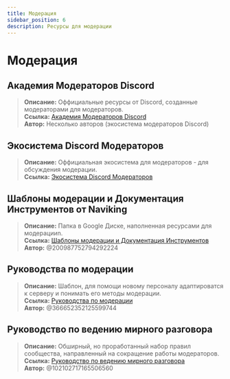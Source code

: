 ```yaml
---
title: Модерация
sidebar_position: 6
description: Ресурсы для модерации
---
```


# Модерация

## Академия Модераторов Discord

> **Описание:** Оффициальные ресурсы от Discord, созданные модераторами для модераторов.   <br/>
**Ссылка:** [Академия Модераторов Discord](https://dis.gd/moderation)   <br/>
**Автор:** Несколько авторов (экосистема модераторов Discord)

## Экосистема Discord Модераторов

> **Описание:** Оффициальная экосистема для модераторов - для обсуждения модерации.   <br/>
**Ссылка:** [Экосистема Discord Модераторов](https://discord.com/blog/announcing-the-discord-moderator-academy-exam)

## Шаблоны модерации и Документация Инструментов от Naviking

> **Описание:** Папка в Google Диске, наполненная ресурсами для модерацииn.   <br/>
**Ссылка:** [Шаблоны модерации и Документация Инструментов](https://drive.google.com/drive/folders/1vqdEEBqqCftZgMTkgqK8sKzxtdMANu4U)   <br/>
**Автор:** @200987752794292224

## Руководства по модерации

> **Описание:** Шаблон, для помощи новому персоналу адаптироватся к серверу и понимать его методы модерации.<br/>
**Ссылка:** [Руководства по модерации](https://staff-guidelines.super.site/)   <br/>
**Автор:** @366652352125599744

## Руководство по ведению мирного разговора

> **Описание:** Обширный, но проработанный набор правил сообщества, направленный на сокращение работы модераторов.   <br/>
**Ссылка:** [Руководство по ведению мирного разговора](https://conversation.guide/)   <br/>
**Автор:** @102102717165506560
